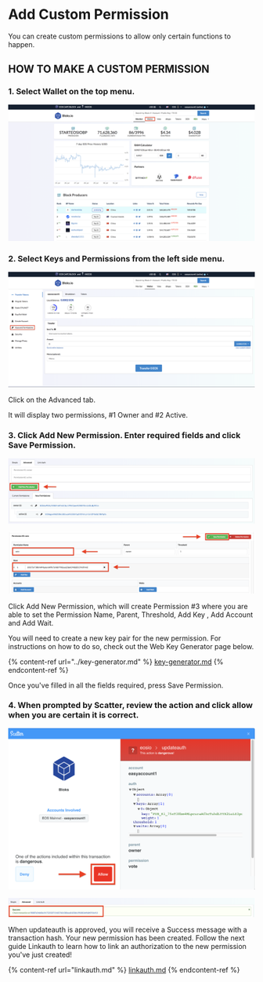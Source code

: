 # Add Custom Permission

You can create custom permissions to allow only certain functions to happen.&#x20;

## HOW TO MAKE A CUSTOM PERMISSION

### 1. Select **Wallet** on the top menu.

![](<../../.gitbook/assets/image (206).png>)

### 2. Select Keys and Permissions from the left side menu.

![](<../../.gitbook/assets/image (60).png>)

Click on the Advanced tab.

It will display two permissions, #1 Owner and #2 Active.&#x20;

### 3. Click Add New Permission. Enter required fields and click Save Permission.

![](<../../.gitbook/assets/image (6).png>)

![](<../../.gitbook/assets/image (169).png>)

Click Add New Permission, which will create Permission #3 where you are able to set the Permission Name, Parent, Threshold, Add Key , Add Account and Add Wait.

You will need to create a new key pair for the new permission. For instructions on how to do so, check out the Web Key Generator page below.

{% content-ref url="../key-generator.md" %}
[key-generator.md](../key-generator.md)
{% endcontent-ref %}

Once you've filled in all the fields required, press Save Permission.

### 4. When prompted by Scatter, review the action and click allow when you are certain it is correct.

![](<../../.gitbook/assets/image (63).png>)

![](<../../.gitbook/assets/image (68).png>)

When updateauth is approved, you will receive a Success message with a transaction hash. Your new permission has been created. Follow the next guide Linkauth to learn how to link an authorization to the new permission you've just created!

{% content-ref url="linkauth.md" %}
[linkauth.md](linkauth.md)
{% endcontent-ref %}
